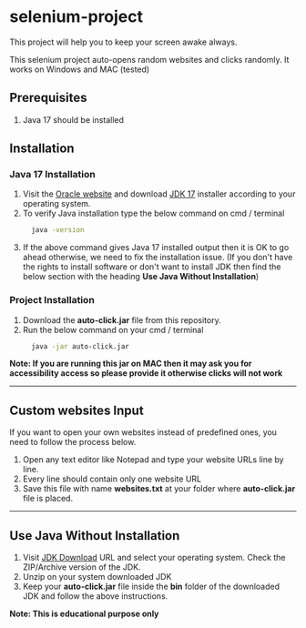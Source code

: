 # selenium-project

This project will help you to keep your screen awake always.

This selenium project auto-opens random websites and clicks randomly. It works on Windows and MAC (tested)

## Prerequisites
1. Java 17 should be installed

## Installation
### Java 17 Installation
1. Visit the [Oracle website](https://www.oracle.com/java/technologies/downloads/) and download [JDK 17](https://www.oracle.com/java/technologies/downloads/#java17) installer according to your operating system.
2. To verify Java installation type the below command on cmd / terminal
    ```bash
      java -version
    ```
3. If the above command gives Java 17 installed output then it is OK to go ahead otherwise, we need to fix the installation issue. (If you don't have the rights to install software or don't want to install JDK then find the below section with the heading **Use Java Without Installation**)

### Project Installation
1. Download the **auto-click.jar** file from this repository.
2. Run the below command on your cmd / terminal
    ```bash
      java -jar auto-click.jar
    ```
**Note: If you are running this jar on MAC then it may ask you for accessibility access so please provide it otherwise clicks will not work**
****
## Custom websites Input
If you want to open your own websites instead of predefined ones, you need to follow the process below.

1. Open any text editor like Notepad and type your website URLs line by line.
2. Every line should contain only one website URL
3. Save this file with name **websites.txt** at your folder where **auto-click.jar** file is placed.
****
## Use Java Without Installation

1. Visit [JDK Download](https://www.oracle.com/java/technologies/downloads/#java17) URL and select your operating system. Check the ZIP/Archive version of the JDK.
2. Unzip on your system downloaded JDK
3. Keep your **auto-click.jar** file inside the **bin** folder of the downloaded JDK and follow the above instructions.

**Note: This is educational purpose only**
